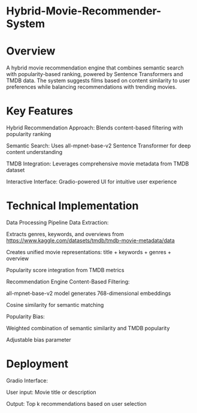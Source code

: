 # Hybrid-Movie-Recommender-System
# Overview
A hybrid movie recommendation engine that combines semantic search with popularity-based ranking, powered by Sentence Transformers and TMDB data. The system suggests films based on content similarity to user preferences while balancing recommendations with trending movies.

# Key Features
  Hybrid Recommendation Approach: Blends content-based filtering with popularity ranking
  
  Semantic Search: Uses all-mpnet-base-v2 Sentence Transformer for deep content understanding
  
  TMDB Integration: Leverages comprehensive movie metadata from TMDB dataset
  
  Interactive Interface: Gradio-powered UI for intuitive user experience

# Technical Implementation
  Data Processing Pipeline
  Data Extraction:
  
  Extracts genres, keywords, and overviews from https://www.kaggle.com/datasets/tmdb/tmdb-movie-metadata/data 
  
  Creates unified movie representations: title + keywords + genres + overview

  Popularity score integration from TMDB metrics

  Recommendation Engine
  Content-Based Filtering:
  
  all-mpnet-base-v2 model generates 768-dimensional embeddings
  
  Cosine similarity for semantic matching

  Popularity Bias:

  Weighted combination of semantic similarity and TMDB popularity
  
  Adjustable bias parameter

# Deployment
  Gradio Interface:
  
  User input: Movie title or description
  
  Output: Top k recommendations based on user selection

